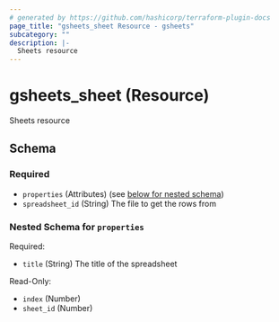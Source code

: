 ```yaml
---
# generated by https://github.com/hashicorp/terraform-plugin-docs
page_title: "gsheets_sheet Resource - gsheets"
subcategory: ""
description: |-
  Sheets resource
---
```


# gsheets_sheet (Resource)

Sheets resource



<!-- schema generated by tfplugindocs -->
## Schema

### Required

- `properties` (Attributes) (see [below for nested schema](#nestedatt--properties))
- `spreadsheet_id` (String) The file to get the rows from

<a id="nestedatt--properties"></a>
### Nested Schema for `properties`

Required:

- `title` (String) The title of the spreadsheet

Read-Only:

- `index` (Number)
- `sheet_id` (Number)
